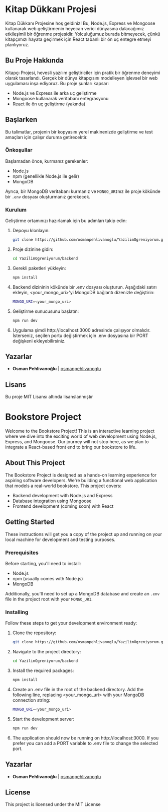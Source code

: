 # Kitap Dükkanı Projesi

Kitap Dükkanı Projesine hoş geldiniz! 
Bu, Node.js, Express ve Mongoose kullanarak web geliştirmenin heyecan verici dünyasına dalacağımız etkileşimli bir öğrenme projesidir. 
Yolculuğumuz burada bitmeyecek, çünkü kitapçımızı hayata geçirmek için React tabanlı bir ön uç entegre etmeyi planlıyoruz.

## Bu Proje Hakkında

Kitapçı Projesi, hevesli yazılım geliştiriciler için pratik bir öğrenme deneyimi olarak tasarlandı. 
Gerçek bir dünya kitapçısını modelleyen işlevsel bir web uygulaması inşa ediyoruz. Bu proje şunları kapsar:

- Node.js ve Express ile arka uç geliştirme
- Mongoose kullanarak veritabanı entegrasyonu
- React ile ön uç geliştirme (yakında)

## Başlarken

Bu talimatlar, projenin bir kopyasını yerel makinenizde geliştirme ve test amaçları için çalışır duruma getirecektir.

### Önkoşullar

Başlamadan önce, kurmanız gerekenler:

- Node.js
- npm (genellikle Node.js ile gelir)
- MongoDB

Ayrıca, bir MongoDB veritabanı kurmanız ve `MONGO_URI`nız ile proje kökünde bir `.env` dosyası oluşturmanız gerekecek.

### Kurulum

Geliştirme ortamınızı hazırlamak için bu adımları takip edin:

1. Depoyu klonlayın:
   ```bash
   git clone https://github.com/osmanpehlivanoglu/YazilimOgreniyorum.git
   ```
2. Proje dizinine gidin:
   ```bash
   cd YazilimOgreniyorum/backend
   ```
3. Gerekli paketleri yükleyin:
   ```bash
   npm install
   ```
4. Backend dizininin kökünde bir .env dosyası oluşturun. Aşağıdaki satırı ekleyin, <your_mongo_uri>'yi MongoDB bağlantı dizenizle değiştirin:
   ```bash
   MONGO_URI=<your_mongo_uri>
   ```
5. Geliştirme sunucusunu başlatın:
   ```bash
   npm run dev
   ```
6. Uygulama şimdi http://localhost:3000 adresinde çalışıyor olmalıdır. İsterseniz, seçilen portu değiştirmek için .env dosyasına bir PORT değişkeni ekleyebilirsiniz.

## Yazarlar

- **Osman Pehlivanoğlu** | [osmanpehlivanoglu](https://github.com/osmanpehlivanoglu)

## Lisans

Bu proje MIT Lisansı altında lisanslanmıştır



# Bookstore Project

Welcome to the Bookstore Project! 
This is an interactive learning project where we dive into the exciting world of web development using Node.js, Express, and Mongoose.
Our journey will not stop here, as we plan to integrate a React-based front end to bring our bookstore to life.

## About This Project

The Bookstore Project is designed as a hands-on learning experience for aspiring software developers. 
We're building a functional web application that models a real-world bookstore. This project covers:

- Backend development with Node.js and Express
- Database integration using Mongoose
- Frontend development (coming soon) with React

## Getting Started

These instructions will get you a copy of the project up and running on your local machine for development and testing purposes.

### Prerequisites

Before starting, you'll need to install:

- Node.js
- npm (usually comes with Node.js)
- MongoDB

Additionally, you'll need to set up a MongoDB database and create an `.env` file in the project root with your `MONGO_URI`.

### Installing

Follow these steps to get your development environment ready:

1. Clone the repository:
   ```bash
   git clone https://github.com/osmanpehlivanoglu/YazilimOgreniyorum.git
   ```
2. Navigate to the project directory:
   ```bash
   cd YazilimOgreniyorum/backend
   ```
3. Install the required packages:
   ```bash
   npm install
   ```
4. Create an .env file in the root of the backend directory. Add the following line, replacing <your_mongo_uri> with your MongoDB connection string:
   ```bash
   MONGO_URI=<your_mongo_uri>
   ```
5. Start the development server:
   ```bash
   npm run dev
   ```
6. The application should now be running on http://localhost:3000. If you prefer you can add a PORT variable to .env file to change the selected port.

## Yazarlar

- **Osman Pehlivanoğlu** | [osmanpehlivanoglu](https://github.com/osmanpehlivanoglu)

## License

This project is licensed under the MIT License
